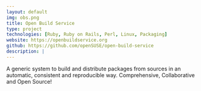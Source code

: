 ```yaml
---
layout: default
img: obs.png
title: Open Build Service
type: project
technologies: [Ruby, Ruby on Rails, Perl, Linux, Packaging]
website: https://openbuildservice.org
github: https://github.com/openSUSE/open-build-service
description: |
---
```

A generic system to build and distribute packages from sources in an automatic, consistent and reproducible way. Comprehensive, Collaborative and Open Source!
